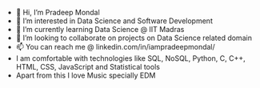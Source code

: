 - 👋 Hi, I’m Pradeep Mondal
- 👀 I’m interested in Data Science and Software Development
- 🌱 I’m currently learning Data Science @ IIT Madras
- 💞️ I’m looking to collaborate on projects on Data Science related domain
- 📫 You can reach me @ linkedin.com/in/iampradeepmondal/
- I am comfortable with technologies like SQL, NoSQL, Python, C, C++, HTML, CSS, JavaScript and Statistical tools
- Apart from this I love Music specially EDM

<!---
pradeepmondal/pradeepmondal is a ✨ special ✨ repository because its `README.md` (this file) appears on your GitHub profile.
You can click the Preview link to take a look at your changes.
--->
